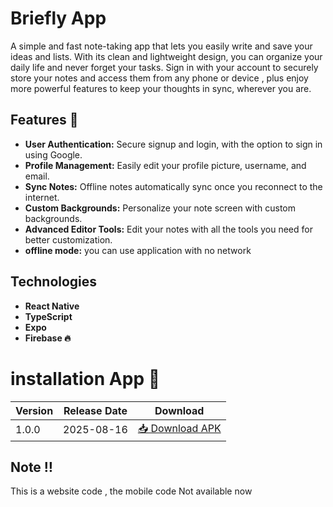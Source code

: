 # Briefly App
A simple and fast note-taking app that lets you easily write and save your ideas and lists. With its clean and lightweight design, you can organize your daily life and never forget your tasks. Sign in with your account to securely store your notes and access them from any phone or device , plus enjoy more powerful features to keep your thoughts in sync, wherever you are.


## Features 🚀
- **User Authentication:** Secure signup and login, with the option to sign in using Google.
- **Profile Management:** Easily edit your profile picture, username, and email.
- **Sync Notes:** Offline notes automatically sync once you reconnect to the internet.
- **Custom Backgrounds:** Personalize your note screen with custom backgrounds.
- **Advanced Editor Tools:** Edit your notes with all the tools you need for better customization.
- **offline mode:** you can use application with no network


## Technologies 
- **React Native**
- **TypeScript**
- **Expo**
- **Firebase 🔥**

# installation App 📱
| Version | Release Date | Download |
|---------|--------------|----------|
| 1.0.0   | 2025-08-16   | [📥 Download APK](https://example.com/myapp.apk) |

## Note ‼️
This is a website code , the mobile code Not available now



